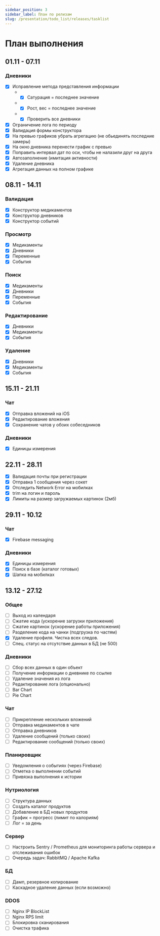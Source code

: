 ```yaml
---
sidebar_position: 3
sidebar_label: План по релизам
slug: /presentation/todo_list/releases/tasklist
---
```


# План выполнения

## 01.11 - 07.11

### Дневники

- [x] Исправление метода представления информации
  - - [x] Сатурация = последнее значение
  - - [x] Рост, вес = последнее значение
  - - [x] Проверить все дневники
- [x] Ограничение лога по периоду
- [x] Валидация формы конструктора
- [x] На превью графиков убрать агрегацию (не обьединять последние замеры)
- [x] На окно дневника перенести график с превью
- [x] Поправить интервал дат по оси, чтобы не налазили друг на друга
- [x] Автозаполнение (имитация активности)
- [x] Удаление дневника
- [x] Агрегация данных на полном графике

## 08.11 - 14.11

### Валидация

- [x] Конструктор медикаментов
- [x] Конструктор дневников
- [x] Конструктор событий

### Просмотр

- [x] Медикаменты
- [x] Дневники
- [x] Переменные
- [x] События

### Поиск

- [x] Медикаменты
- [x] Дневники
- [x] Переменные
- [x] События

### Редактирование

- [x] Дневники
- [x] Медикаменты
- [x] События

### Удаление

- [x] Дневники
- [x] Медикаменты
- [x] События

## 15.11 - 21.11

### Чат

- [x] Отправка вложений на iOS
- [x] Редактирование вложения
- [x] Сохранение чатов у обоих собеседников

### Дневники

- [x] Единицы измерения

## 22.11 - 28.11

- [x] Валидация почты при регистрации
- [x] Отправка 1 сообщения через сокет
- [x] Отследить Network Error на мобилках
- [x] trim на логин и пароль
- [x] Лимиты на размер загружаемых картинок (2мб)

## 29.11 - 10.12

### Чат

- [x] Firebase messaging

### Дневники

- [x] Единицы измерения
- [x] Поиск в базе (каталог готовых)
- [x] Шапка на мобилках

## 13.12 - 27.12

### Общее

- [ ] Выход из календаря
- [ ] Сжатие кода (ускорение загрузки приложения)
- [ ] Сжатие картинок (ускорение работы приложения)
- [ ] Разделение кода на чанки (подгрузка по частям)
- [x] Удаление профиля. Чистка всех следов.
- [ ] Спец. статус на отсутствие данных в БД (не 500)

### Дневники

- [ ] Сбор всех данных в один объект
- [ ] Получение информации о дневнике по ссылке
- [ ] Удаление значения из лога
- [ ] Редактирование лога (опционально)
- [ ] Bar Chart
- [ ] Pie Chart

### Чат

- [ ] Прикрепление нескольких вложений
- [ ] Отправка медикаментов в чате
- [ ] Отправка дневников
- [ ] Удаление сообщений (только своих)
- [ ] Редактирование сообщений (только своих)

### Планировщик

- [ ] Уведомления о событиях (через Firebase)
- [ ] Отметка о выполнении событий
- [ ] Привязка выполнения к истории

### Нутриология

- [ ] Структура данных
- [ ] Создать каталог продуктов
- [ ] Добавление в БД новых продуктов
- [ ] График = прогресс (лимит по калориям)
- [ ] Лог = за день

### Сервер

- [ ] Настроить Sentry / Prometheus для мониторинга работы сервера и отслеживания ошибок
- [ ] Очередь задач: RabbitMQ / Apache Kafka

### БД

- [ ] Дамп, резервное копирование
- [ ] Каскадное удаление данных (если возможно)

### DDOS

- [ ] Nginx IP BlockList
- [ ] Nginx RPS limit
- [ ] Блокировка сканирования
- [ ] Очистка трафика

